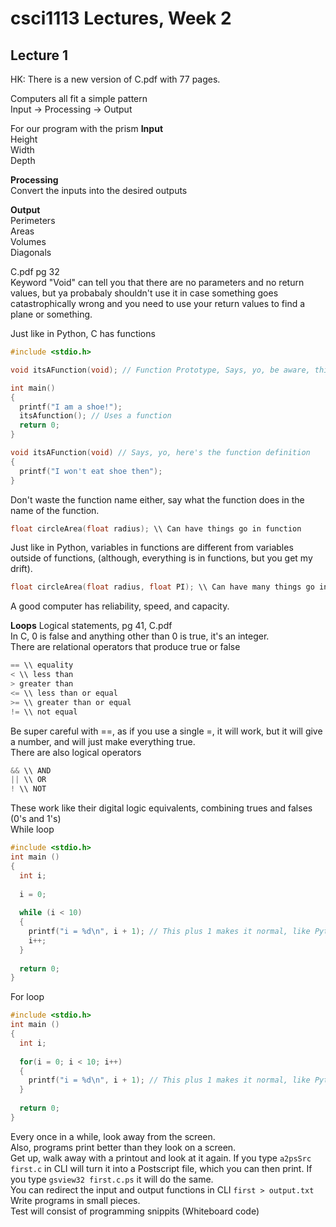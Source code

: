 # csci1113 Lectures, Week 2
## Lecture 1
HK: There is a new version of C.pdf with 77 pages.  

Computers all fit a simple pattern  
Input -> Processing -> Output

For our program with the prism
**Input**  
Height  
Width  
Depth  
  
**Processing**  
Convert the inputs into the desired outputs  
  
**Output**  
Perimeters  
Areas  
Volumes  
Diagonals  
  
C.pdf pg 32  
Keyword "Void" can tell you that there are no parameters and no return values, but ya probabaly shouldn't use it in case something goes catastrophically wrong and you need to use your return values to find a plane or something.  
  
Just like in Python, C has functions
```C
#include <stdio.h>

void itsAFunction(void); // Function Prototype, Says, yo, be aware, this function exists

int main()
{
  printf("I am a shoe!");
  itsAfunction(); // Uses a function
  return 0;
}

void itsAFunction(void) // Says, yo, here's the function definition
{
  printf("I won't eat shoe then");
}
```
Don't waste the function name either, say what the function does in the name of the function.  
 
```C
float circleArea(float radius); \\ Can have things go in function
```
Just like in Python, variables in functions are different from variables outside of functions, (although, everything is in functions, but you get my drift).  
```C
float circleArea(float radius, float PI); \\ Can have many things go into a function
```
  
A good computer has reliability, speed, and capacity.
  
**Loops**
Logical statements, pg 41, C.pdf  
In C, 0 is false and anything other than 0 is true, it's an integer.  
There are relational operators that produce true or false
```C
== \\ equality
< \\ less than
> greater than
<= \\ less than or equal
>= \\ greater than or equal
!= \\ not equal
```
Be super careful with ==, as if you use a single =, it will work, but it will give a number, and will just make everything true.  
There are also logical operators
```C
&& \\ AND
|| \\ OR
! \\ NOT
```
These work like their digital logic equivalents, combining trues and falses (0's and 1's)  
While loop
```C
#include <stdio.h>
int main ()
{
  int i;
  
  i = 0;
  
  while (i < 10)
  {
    printf("i = %d\n", i + 1); // This plus 1 makes it normal, like Python, C starts at 0
	i++;
  }
  
  return 0;
}
```
For loop
```C
#include <stdio.h>
int main ()
{
  int i;
  
  for(i = 0; i < 10; i++)
  {
    printf("i = %d\n", i + 1); // This plus 1 makes it normal, like Python, C starts at 0
  }
  
  return 0;
}
```
Every once in a while, look away from the screen.  
Also, programs print better than they look on a screen.  
Get up, walk away with a printout and look at it again.
If you type ```a2psSrc first.c``` in CLI will turn it into a Postscript file, which you can then print. If you type ```gsview32 first.c.ps``` it will do the same.  
You can redirect the input and output functions in CLI ```first > output.txt```  
Write programs in small pieces.  
Test will consist of programming snippits (Whiteboard code)  
